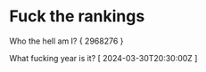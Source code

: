 # Fuck the rankings

Who the hell am I?
{ 2968276 }

What fucking year is it?
[ 2024-03-30T20:30:00Z ]
